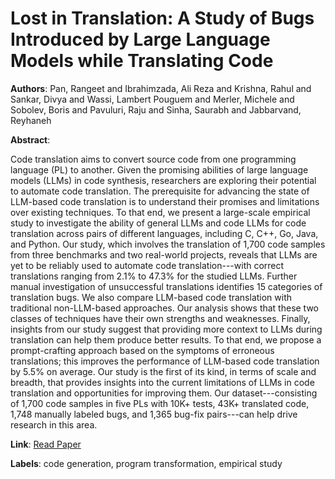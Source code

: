 # Lost in Translation: A Study of Bugs Introduced by Large Language Models while Translating Code

**Authors**: Pan, Rangeet and Ibrahimzada, Ali Reza and Krishna, Rahul and Sankar, Divya and Wassi, Lambert Pouguem and Merler, Michele and Sobolev, Boris and Pavuluri, Raju and Sinha, Saurabh and Jabbarvand, Reyhaneh

**Abstract**:

Code translation aims to convert source code from one programming language (PL) to another. Given the promising abilities of large language models (LLMs) in code synthesis, researchers are exploring their potential to automate code translation. The prerequisite for advancing the state of LLM-based code translation is to understand their promises and limitations over existing techniques. To that end, we present a large-scale empirical study to investigate the ability of general LLMs and code LLMs for code translation across pairs of different languages, including C, C++, Go, Java, and Python. Our study, which involves the translation of 1,700 code samples from three benchmarks and two real-world projects, reveals that LLMs are yet to be reliably used to automate code translation---with correct translations ranging from 2.1\% to 47.3\% for the studied LLMs. Further manual investigation of unsuccessful translations identifies 15 categories of translation bugs. We also compare LLM-based code translation with traditional non-LLM-based approaches. Our analysis shows that these two classes of techniques have their own strengths and weaknesses. Finally, insights from our study suggest that providing more context to LLMs during translation can help them produce better results. To that end, we propose a prompt-crafting approach based on the symptoms of erroneous translations; this improves the performance of LLM-based code translation by 5.5\% on average. Our study is the first of its kind, in terms of scale and breadth, that provides insights into the current limitations of LLMs in code translation and opportunities for improving them. Our dataset---consisting of 1,700 code samples in five PLs with 10K+ tests, 43K+ translated code, 1,748 manually labeled bugs, and 1,365 bug-fix pairs---can help drive research in this area.

**Link**: [Read Paper](https://doi.org/10.1145/3597503.3639226)

**Labels**: code generation, program transformation, empirical study
